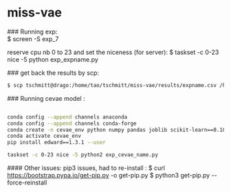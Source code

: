 # miss-vae


### Running exp:  
$ screen -S exp_7

reserve cpu nb 0 to 23 and set the niceness (for server):
$ taskset -c 0-23 nice -5 python exp_expname.py


### get back the results by scp:

```bash
$ scp tschmitt@drago:/home/tao/tschmitt/miss-vae/results/expname.csv /home/thomas/Documents/miss-vae/results
```


### Running cevae model :  

```bash

conda config --append channels anaconda 
conda config --append channels conda-forge
conda create -n cevae_env python numpy pandas joblib scikit-learn==0.18.1  tensorflow==1.1.0 progressbar==2.3 pip scipy 
conda activate cevae_env
pip install edward==1.3.1 --user

taskset -c 0-23 nice -5 python2 exp_cevae_name.py
```

#### Other issues:
pip3 issues, had to re-install : 
$ curl https://bootstrap.pypa.io/get-pip.py -o get-pip.py
$ python3 get-pip.py --force-reinstall

